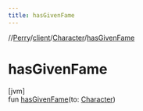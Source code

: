 ```yaml
---
title: hasGivenFame
---
```

//[Perry](../../../index.html)/[client](../index.html)/[Character](index.html)/[hasGivenFame](has-given-fame.html)



# hasGivenFame



[jvm]\
fun [hasGivenFame](has-given-fame.html)(to: [Character](index.html))




